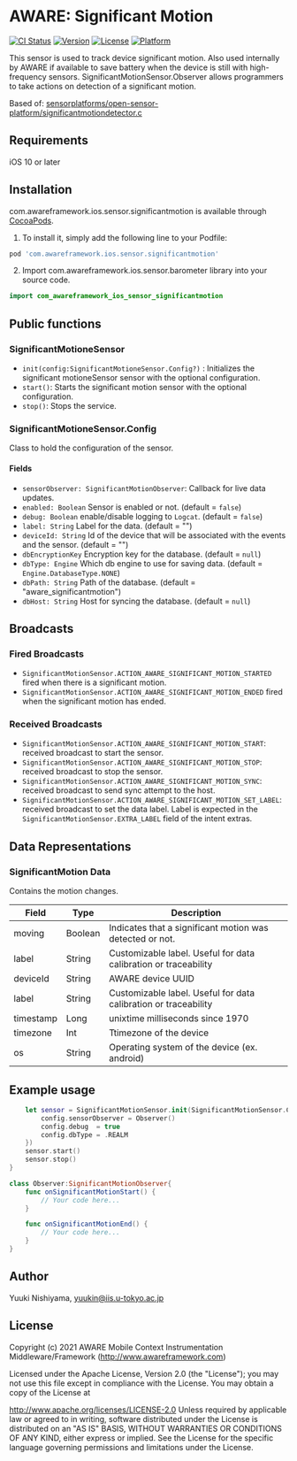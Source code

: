 # AWARE: Significant Motion

[![CI Status](https://img.shields.io/travis/awareframework/com.awareframework.ios.sensor.significantmotion.svg?style=flat)](https://travis-ci.org/awareframework/com.awareframework.ios.sensor.significantmotion)
[![Version](https://img.shields.io/cocoapods/v/com.awareframework.ios.sensor.significantmotion.svg?style=flat)](https://cocoapods.org/pods/com.awareframework.ios.sensor.significantmotion)
[![License](https://img.shields.io/cocoapods/l/com.awareframework.ios.sensor.significantmotion.svg?style=flat)](https://cocoapods.org/pods/com.awareframework.ios.sensor.significantmotion)
[![Platform](https://img.shields.io/cocoapods/p/com.awareframework.ios.sensor.significantmotion.svg?style=flat)](https://cocoapods.org/pods/com.awareframework.ios.sensor.significantmotion)

This sensor is used to track device significant motion. Also used internally by AWARE if available to save battery when the device is still with high-frequency sensors. SignificantMotionSensor.Observer allows programmers to take actions on detection of a significant motion.

Based of: [sensorplatforms/open-sensor-platform/significantmotiondetector.c](https://github.com/sensorplatforms/open-sensor-platform)

## Requirements
iOS 10 or later

## Installation

com.awareframework.ios.sensor.significantmotion is available through [CocoaPods](https://cocoapods.org). 

1. To install it, simply add the following line to your Podfile:

```ruby
pod 'com.awareframework.ios.sensor.significantmotion'
```

2. Import com.awareframework.ios.sensor.barometer library into your source code.
```swift
import com_awareframework_ios_sensor_significantmotion
```

## Public functions

### SignificantMotioneSensor

+ `init(config:SignificantMotioneSensor.Config?)` : Initializes the significant motioneSensor sensor with the optional configuration.
+ `start()`: Starts the significant motion sensor with the optional configuration.
+ `stop()`: Stops the service.

###  SignificantMotioneSensor.Config

Class to hold the configuration of the sensor.

#### Fields

+ `sensorObserver: SignificantMotionObserver`: Callback for live data updates.
+ `enabled: Boolean` Sensor is enabled or not. (default = `false`)
+ `debug: Boolean` enable/disable logging to `Logcat`. (default = `false`)
+ `label: String` Label for the data. (default = "")
+ `deviceId: String` Id of the device that will be associated with the events and the sensor. (default = "")
+ `dbEncryptionKey` Encryption key for the database. (default = `null`)
+ `dbType: Engine` Which db engine to use for saving data. (default = `Engine.DatabaseType.NONE`)
+ `dbPath: String` Path of the database. (default = "aware_significantmotion")
+ `dbHost: String` Host for syncing the database. (default = `null`)

## Broadcasts

### Fired Broadcasts

+ `SignificantMotionSensor.ACTION_AWARE_SIGNIFICANT_MOTION_STARTED` fired when there is a significant motion.
+ `SignificantMotionSensor.ACTION_AWARE_SIGNIFICANT_MOTION_ENDED` fired when the significant motion has ended.

### Received Broadcasts

+ `SignificantMotionSensor.ACTION_AWARE_SIGNIFICANT_MOTION_START`: received broadcast to start the sensor.
+ `SignificantMotionSensor.ACTION_AWARE_SIGNIFICANT_MOTION_STOP`: received broadcast to stop the sensor.
+ `SignificantMotionSensor.ACTION_AWARE_SIGNIFICANT_MOTION_SYNC`: received broadcast to send sync attempt to the host.
+ `SignificantMotionSensor.ACTION_AWARE_SIGNIFICANT_MOTION_SET_LABEL`: received broadcast to set the data label. Label is expected in the `SignificantMotionSensor.EXTRA_LABEL` field of the intent extras.

## Data Representations

### SignificantMotion Data

Contains the motion changes.

| Field     | Type    | Description                                                     |
| --------- | ------- | --------------------------------------------------------------- |
| moving    | Boolean | Indicates that a significant motion was detected or not.        |
| label     | String  | Customizable label. Useful for data calibration or traceability |
| deviceId  | String  | AWARE device UUID                                               |
| label     | String  | Customizable label. Useful for data calibration or traceability |
| timestamp | Long    | unixtime milliseconds since 1970                                |
| timezone  | Int     | Ttimezone of the device                          |
| os        | String  | Operating system of the device (ex. android)                    |

## Example usage
```swift
    let sensor = SignificantMotionSensor.init(SignificantMotionSensor.Config().apply{config in
        config.sensorObserver = Observer()
        config.debug  = true
        config.dbType = .REALM
    })
    sensor.start()
    sensor.stop()
}
```

```swift
class Observer:SignificantMotionObserver{
    func onSignificantMotionStart() {
        // Your code here...
    }

    func onSignificantMotionEnd() {
        // Your code here...
    }
}
```

## Author

Yuuki Nishiyama, yuukin@iis.u-tokyo.ac.jp

## License

Copyright (c) 2021 AWARE Mobile Context Instrumentation Middleware/Framework (http://www.awareframework.com)

Licensed under the Apache License, Version 2.0 (the "License"); you may not use this file except in compliance with the License. You may obtain a copy of the License at

http://www.apache.org/licenses/LICENSE-2.0 Unless required by applicable law or agreed to in writing, software distributed under the License is distributed on an "AS IS" BASIS, WITHOUT WARRANTIES OR CONDITIONS OF ANY KIND, either express or implied. See the License for the specific language governing permissions and limitations under the License.
